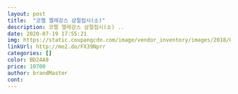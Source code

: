 ```yaml
---
layout: post 
title:  "코렐 엘레강스 삼절접시(소)" 
description: 코렐 엘레강스 삼절접시(소) ..
date: 2020-07-19 17:55:21 
img: https://static.coupangcdn.com/image/vendor_inventory/images/2018/02/19/10/5/481c515e-3327-4719-922a-bdec36fff274.jpg 
linkUrl: http://me2.do/FX39Nprr 
categories: [] 
color: BD24A9 
price: 10700 
author: brandMaster 
cont:  
---
```

 